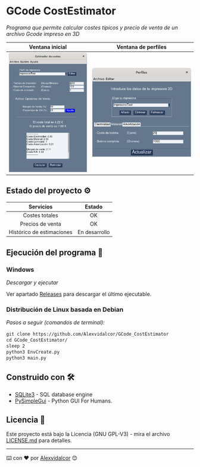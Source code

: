 
# GCode CostEstimator

_Programa que permite calcular costes típicos y precio de venta de un archivo Gcode impreso en 3D_

Ventana inicial         |  Ventana de perfiles
:-------------------------:|:-------------------------:
![Initial_Window](https://github.com/Alexvidalcor/GCode_CostEstimator/blob/main/Input/ReadmeImage_1.png?raw=true)  |  ![Ending_Window](https://raw.githubusercontent.com/Alexvidalcor/GCode_CostEstimator/main/Input/ReadmeImage_2.png)


## Estado del proyecto ⚙️

Servicios          |  Estado
:-------------------------:|:-------------------------:
Costes totales  |  OK
Precios de venta  |  OK
Histórico de estimaciones  |  En desarrollo


## Ejecución del programa 🚀

### Windows 

_Descargar y ejecutar_

Ver  apartado [Releases](https://github.com/Alexvidalcor/GCode_CostEstimator/releases) para descargar el último ejecutable.


### Distribución de Linux basada en Debian 

_Pasos a seguir (comandos de terminal):_

```
git clone https://github.com/Alexvidalcor/GCode_CostEstimator
cd GCode_CostEstimator/
sleep 2
python3 EnvCreate.py
python3 main.py
```


## Construido con 🛠️

* [SQLite3](https://www.sqlite.org/index.html) - SQL database engine
* [PySimpleGui](https://pysimplegui.readthedocs.io/en/latest/) - Python GUI For Humans.


## Licencia 📄

Este proyecto está bajo la Licencia (GNU GPL-V3) - mira el archivo [LICENSE.md](LICENSE.md) para detalles.


---
⌨️ con ❤️ por [Alexvidalcor](https://github.com/Alexvidalcor) 😊

